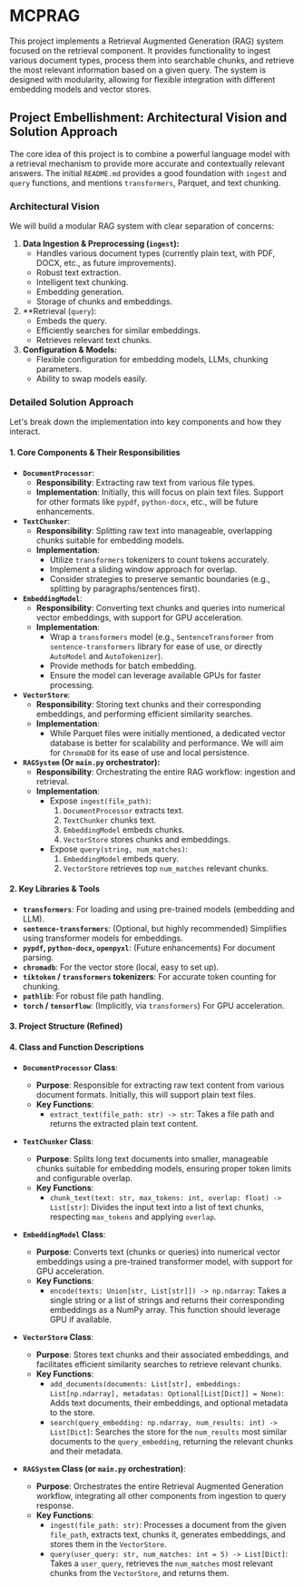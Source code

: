# MCPRAG

This project implements a Retrieval Augmented Generation (RAG) system focused on the retrieval component. It provides functionality to ingest various document types, process them into searchable chunks, and retrieve the most relevant information based on a given query. The system is designed with modularity, allowing for flexible integration with different embedding models and vector stores.

## Project Embellishment: Architectural Vision and Solution Approach

The core idea of this project is to combine a powerful language model with a retrieval mechanism to provide more accurate and contextually relevant answers. The initial `README.md` provides a good foundation with `ingest` and `query` functions, and mentions `transformers`, Parquet, and text chunking.

### Architectural Vision

We will build a modular RAG system with clear separation of concerns:

1.  **Data Ingestion & Preprocessing (`ingest`):**
    *   Handles various document types (currently plain text, with PDF, DOCX, etc., as future improvements).
    *   Robust text extraction.
    *   Intelligent text chunking.
    *   Embedding generation.
    *   Storage of chunks and embeddings.
2.  **Retrieval (`query`):
    *   Embeds the query.
    *   Efficiently searches for similar embeddings.
    *   Retrieves relevant text chunks.
3.  **Configuration & Models:**
    *   Flexible configuration for embedding models, LLMs, chunking parameters.
    *   Ability to swap models easily.

### Detailed Solution Approach

Let's break down the implementation into key components and how they interact.

#### 1. Core Components & Their Responsibilities

*   **`DocumentProcessor`**:
    *   **Responsibility**: Extracting raw text from various file types.
    *   **Implementation**: Initially, this will focus on plain text files. Support for other formats like `pypdf`, `python-docx`, etc., will be future enhancements.
*   **`TextChunker`**:
    *   **Responsibility**: Splitting raw text into manageable, overlapping chunks suitable for embedding models.
    *   **Implementation**:
        *   Utilize `transformers` tokenizers to count tokens accurately.
        *   Implement a sliding window approach for overlap.
        *   Consider strategies to preserve semantic boundaries (e.g., splitting by paragraphs/sentences first).
*   **`EmbeddingModel`**:
    *   **Responsibility**: Converting text chunks and queries into numerical vector embeddings, with support for GPU acceleration.
    *   **Implementation**:
        *   Wrap a `transformers` model (e.g., `SentenceTransformer` from `sentence-transformers` library for ease of use, or directly `AutoModel` and `AutoTokenizer`).
        *   Provide methods for batch embedding.
        *   Ensure the model can leverage available GPUs for faster processing.
*   **`VectorStore`**:
    *   **Responsibility**: Storing text chunks and their corresponding embeddings, and performing efficient similarity searches.
    *   **Implementation**:
        *   While Parquet files were initially mentioned, a dedicated vector database is better for scalability and performance. We will aim for `ChromaDB` for its ease of use and local persistence.
*   **`RAGSystem` (Or `main.py` orchestrator):**
    *   **Responsibility**: Orchestrating the entire RAG workflow: ingestion and retrieval.
    *   **Implementation**:
        *   Expose `ingest(file_path)`:
            1.  `DocumentProcessor` extracts text.
            2.  `TextChunker` chunks text.
            3.  `EmbeddingModel` embeds chunks.
            4.  `VectorStore` stores chunks and embeddings.
        *   Expose `query(string, num_matches)`:
            1.  `EmbeddingModel` embeds query.
            2.  `VectorStore` retrieves top `num_matches` relevant chunks.

#### 2. Key Libraries & Tools

*   **`transformers`**: For loading and using pre-trained models (embedding and LLM).
*   **`sentence-transformers`**: (Optional, but highly recommended) Simplifies using transformer models for embeddings.
*   **`pypdf`, `python-docx`, `openpyxl`**: (Future enhancements) For document parsing.
*   **`chromadb`**: For the vector store (local, easy to set up).
*   **`tiktoken` / `transformers` tokenizers**: For accurate token counting for chunking.
*   **`pathlib`**: For robust file path handling.
*   **`torch` / `tensorflow`**: (Implicitly, via `transformers`) For GPU acceleration.

#### 3. Project Structure (Refined)

#### 4. Class and Function Descriptions

*   **`DocumentProcessor` Class**:
    *   **Purpose**: Responsible for extracting raw text content from various document formats. Initially, this will support plain text files.
    *   **Key Functions**:
        *   `extract_text(file_path: str) -> str`: Takes a file path and returns the extracted plain text content.

*   **`TextChunker` Class**:
    *   **Purpose**: Splits long text documents into smaller, manageable chunks suitable for embedding models, ensuring proper token limits and configurable overlap.
    *   **Key Functions**:
        *   `chunk_text(text: str, max_tokens: int, overlap: float) -> List[str]`: Divides the input text into a list of text chunks, respecting `max_tokens` and applying `overlap`.

*   **`EmbeddingModel` Class**:
    *   **Purpose**: Converts text (chunks or queries) into numerical vector embeddings using a pre-trained transformer model, with support for GPU acceleration.
    *   **Key Functions**:
        *   `encode(texts: Union[str, List[str]]) -> np.ndarray`: Takes a single string or a list of strings and returns their corresponding embeddings as a NumPy array. This function should leverage GPU if available.

*   **`VectorStore` Class**:
    *   **Purpose**: Stores text chunks and their associated embeddings, and facilitates efficient similarity searches to retrieve relevant chunks.
    *   **Key Functions**:
        *   `add_documents(documents: List[str], embeddings: List[np.ndarray], metadatas: Optional[List[Dict]] = None)`: Adds text documents, their embeddings, and optional metadata to the store.
        *   `search(query_embedding: np.ndarray, num_results: int) -> List[Dict]`: Searches the store for the `num_results` most similar documents to the `query_embedding`, returning the relevant chunks and their metadata.

*   **`RAGSystem` Class (or `main.py` orchestration)**:
    *   **Purpose**: Orchestrates the entire Retrieval Augmented Generation workflow, integrating all other components from ingestion to query response.
    *   **Key Functions**:
        *   `ingest(file_path: str)`: Processes a document from the given `file_path`, extracts text, chunks it, generates embeddings, and stores them in the `VectorStore`.
        *   `query(user_query: str, num_matches: int = 5) -> List[Dict]`: Takes a `user_query`, retrieves the `num_matches` most relevant chunks from the `VectorStore`, and returns them.
